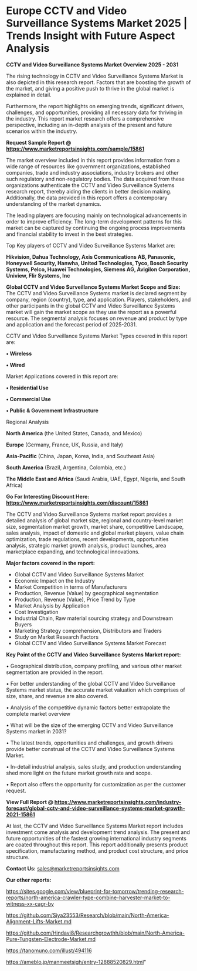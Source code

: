 # Europe CCTV and Video Surveillance Systems Market 2025 | Trends Insight with Future Aspect Analysis

<Strong> CCTV and Video Surveillance Systems Market Overview 2025 - 2031</strong>

The rising technology in CCTV and Video Surveillance Systems Market is also depicted in this research report. Factors that are boosting the growth of the market, and giving a positive push to thrive in the global market is explained in detail.

Furthermore, the report highlights on emerging trends, significant drivers, challenges, and opportunities, providing all necessary data for thriving in the industry. This report market research offers a comprehensive perspective, including an in-depth analysis of the present and future scenarios within the industry.

<strong>Request Sample Report @ <a href=https://www.marketreportsinsights.com/sample/15861>https://www.marketreportsinsights.com/sample/15861</a></strong>

The market overview included in this report provides information from a wide range of resources like government organizations, established companies, trade and industry associations, industry brokers and other such regulatory and non-regulatory bodies. The data acquired from these organizations authenticate the CCTV and Video Surveillance Systems research report, thereby aiding the clients in better decision making. Additionally, the data provided in this report offers a contemporary understanding of the market dynamics.

The leading players are focusing mainly on technological advancements in order to improve efficiency. The long-term development patterns for this market can be captured by continuing the ongoing process improvements and financial stability to invest in the best strategies.

Top Key players of CCTV and Video Surveillance Systems Market are:

<strong>Hikvision, Dahua Technology, Axis Communications AB, Panasonic, Honeywell Security, Hanwha, United Technologies, Tyco, Bosch Security Systems, Pelco, Huawei Technologies, Siemens AG, Avigilon Corporation, Uniview, Flir Systems, Inc</strong>

<strong><b>Global CCTV and Video Surveillance Systems Market Scope and Size:</b></strong>
The CCTV and Video Surveillance Systems market is declared segment by company, region (country), type, and application. Players, stakeholders, and other participants in the global CCTV and Video Surveillance Systems market will gain the market scope as they use the report as a powerful resource. The segmental analysis focuses on revenue and product by type and application and the forecast period of 2025-2031.

CCTV and Video Surveillance Systems Market Types covered in this report are:

<strong>• Wireless

• Wired</strong>

Market Applications covered in this report are:

<strong>• Residential Use

• Commercial Use

• Public & Government Infrastructure</strong> 

Regional Analysis

<strong>North America</strong> (the United States, Canada, and Mexico)

<strong>Europe</strong> (Germany, France, UK, Russia, and Italy)

<strong>Asia-Pacific</strong> (China, Japan, Korea, India, and Southeast Asia)

<strong>South America</strong> (Brazil, Argentina, Colombia, etc.)

<strong>The Middle East and Africa</strong> (Saudi Arabia, UAE, Egypt, Nigeria, and South Africa)

<strong>Go For Interesting Discount Here: <a href=https://www.marketreportsinsights.com/discount/15861>https://www.marketreportsinsights.com/discount/15861</a></strong>

The CCTV and Video Surveillance Systems market report provides a detailed analysis of global market size, regional and country-level market size, segmentation market growth, market share, competitive Landscape, sales analysis, impact of domestic and global market players, value chain optimization, trade regulations, recent developments, opportunities analysis, strategic market growth analysis, product launches, area marketplace expanding, and technological innovations.

<strong><b>Major factors covered in the report:</b></strong>
<ul>
  <li>Global CCTV and Video Surveillance Systems Market </li>
  <li>Economic Impact on the Industry</li>
  <li>Market Competition in terms of Manufacturers</li>
  <li>Production, Revenue (Value) by geographical segmentation</li>
  <li>Production, Revenue (Value), Price Trend by Type</li>
  <li>Market Analysis by Application</li>
  <li>Cost Investigation</li>
  <li>Industrial Chain, Raw material sourcing strategy and Downstream Buyers</li>
  <li>Marketing Strategy comprehension, Distributors and Traders</li>
  <li>Study on Market Research Factors</li>
  <li>Global CCTV and Video Surveillance Systems Market Forecast</li>
</ul>

<strong><b>Key Point of the CCTV and Video Surveillance Systems Market report:</b></strong>

• Geographical distribution, company profiling, and various other market segmentation are provided in the report.

• For better understanding of the global CCTV and Video Surveillance Systems market status, the accurate market valuation which comprises of size, share, and revenue are also covered.

• Analysis of the competitive dynamic factors better extrapolate the complete market overview

• What will be the size of the emerging CCTV and Video Surveillance Systems market in 2031?

• The latest trends, opportunities and challenges, and growth drivers provide better construal of the CCTV and Video Surveillance Systems Market.

• In-detail industrial analysis, sales study, and production understanding shed more light on the future market growth rate and scope.

• Report also offers the opportunity for customization as per the customer request.

<strong><b>View Full Report @ <a href=https://www.marketreportsinsights.com/industry-forecast/global-cctv-and-video-surveillance-systems-market-growth-2021-15861>https://www.marketreportsinsights.com/industry-forecast/global-cctv-and-video-surveillance-systems-market-growth-2021-15861</a></b></strong>


At last, the CCTV and Video Surveillance Systems Market report includes investment come analysis and development trend analysis. The present and future opportunities of the fastest growing international industry segments are coated throughout this report. This report additionally presents product specification, manufacturing method, and product cost structure, and price structure.

<strong>Contact Us:</strong>
sales@marketreportsinsights.com

<strong>Our other reports:</strong>

<a href=https://sites.google.com/view/blueprint-for-tomorrow/trending-research-reports/north-america-crawler-type-combine-harvester-market-to-witness-xx-cagr-by>https://sites.google.com/view/blueprint-for-tomorrow/trending-research-reports/north-america-crawler-type-combine-harvester-market-to-witness-xx-cagr-by</a>

<a href=https://github.com/Siya23553/Research/blob/main/North-America-Alignment-Lifts-Market.md>https://github.com/Siya23553/Research/blob/main/North-America-Alignment-Lifts-Market.md</a>

<a href=https://github.com/Hindavi8/Researchgrowthh/blob/main/North-America-Pure-Tungsten-Electrode-Market.md>https://github.com/Hindavi8/Researchgrowthh/blob/main/North-America-Pure-Tungsten-Electrode-Market.md</a>

<a href=https://tanomuno.com/illust/494116>https://tanomuno.com/illust/494116</a>

<a href=https://ameblo.jp/manmeetsigh/entry-12888520829.html>https://ameblo.jp/manmeetsigh/entry-12888520829.html</a>"
